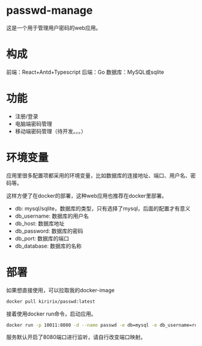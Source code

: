 # passwd-manage
这是一个用于管理用户密码的web应用。

# 构成
前端：React+Antd+Typescript
后端：Go
数据库：MySQL或sqlite

# 功能
- 注册/登录
- 电脑端密码管理
- 移动端密码管理（待开发。。。）

# 环境变量
应用里很多配置项都采用的环境变量，比如数据库的连接地址、端口、用户名、密码等。

这样方便了在docker的部署，这种web应用也推荐在docker里部署。

- db: mysql/sqlite，数据库的类型，只有选择了mysql，后面的配置才有意义
- db_username: 数据库的用户名
- db_host: 数据库地址
- db_password: 数据库的密码
- db_port: 数据库的端口
- db_database: 数据库的名称

# 部署
如果想直接使用，可以拉取我的docker-image

```bash
docker pull kiririx/passwd:latest
```

接着使用docker run命令，启动应用。

```bash
docker run -p 10011:8080 -d --name passwd -e db=mysql -e db_username=root -e db_password=xxx -e db_host=your.mysql.host -e db_port=3306 -e db_database=passwd kiririx/passwd:latest

```
服务默认开启了8080端口进行监听，请自行改变端口映射。